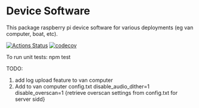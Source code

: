 # Device Software

This package raspberry pi device software for various deployments (eg van computer, boat, etc).

[![Actions Status](https://github.com/SeriesOfUnlikelyExplanations/deviceSoftware/workflows/Deploy/badge.svg)](https://github.com/SeriesOfUnlikelyExplanations/deviceSoftware/actions) [![codecov](https://codecov.io/gh/SeriesOfUnlikelyExplanations/deviceSoftware/branch/live/graph/badge.svg?token=00SV7PWY60)](https://codecov.io/gh/SeriesOfUnlikelyExplanations/deviceSoftware)

To run unit tests:
npm test

TODO:
1. add log upload feature to van computer
2. Add to van computer config.txt
  disable_audio_dither=1 
  disable_overscan=1
  {retrieve overscan settings from config.txt for server sidd}

